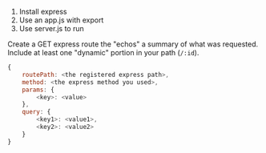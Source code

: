 1. Install express
2. Use an app.js with export
3. Use server.js to run

Create a GET express route the "echos" a summary of what was
requested. Include at least one "dynamic" portion in your path (`/:id`).

```js
{
    routePath: <the registered express path>,
    method: <the express method you used>,
    params: {
        <key>: <value>
    },
    query: {
        <key1>: <value1>,
        <key2>: <value2>
    }
}
```